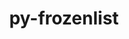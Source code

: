 ---
title: "py-frozenlist"
layout: cache
categories: [package, develop-2024-11-10]
meta: {"versions": ["1.3.1"], "compilers": ["apple-clang@=15.0.0", "gcc@=11.4.0", "gcc@=13.2.0", "gcc@=9.4.0", "oneapi@=2024.2.1"], "oss": ["ubuntu20.04", "ubuntu22.04", "ubuntu24.04", "ventura"], "platforms": ["darwin", "linux"], "targets": ["aarch64", "neoverse_v1", "ppc64le", "x86_64_v3"], "stacks": ["e4s", "e4s-neoverse_v1", "e4s-oneapi", "e4s-power", "ml-darwin-aarch64-mps", "ml-linux-aarch64-cpu", "ml-linux-aarch64-cuda", "ml-linux-x86_64-cpu", "ml-linux-x86_64-cuda", "root"], "num_specs": 7, "num_specs_by_stack": {"ml-darwin-aarch64-mps": 1, "root": 7, "e4s-power": 1, "e4s-neoverse_v1": 1, "e4s": 1, "e4s-oneapi": 1, "ml-linux-aarch64-cpu": 1, "ml-linux-aarch64-cuda": 1, "ml-linux-x86_64-cpu": 1, "ml-linux-x86_64-cuda": 1}}
spec_details: [{"hash": "vtxct4svrut4yeip2nwfxnh5c73dgbrr", "compiler": "apple-clang@=15.0.0", "versions": ["1.3.1"], "os": "ventura", "platform": "darwin", "target": "aarch64", "variants": ["build_system=python_pip"], "stacks": ["ml-darwin-aarch64-mps", "root"], "size": "-", "tarball": "https://binaries.spack.io/develop-2024-11-10/build_cache/darwin-ventura-aarch64/apple-clang-15.0.0/py-frozenlist-1.3.1/darwin-ventura-aarch64-apple-clang-15.0.0-py-frozenlist-1.3.1-vtxct4svrut4yeip2nwfxnh5c73dgbrr.spack"}, {"hash": "mmj5wi4citrbbytgaw5whn7272qw4xlw", "compiler": "gcc@=9.4.0", "versions": ["1.3.1"], "os": "ubuntu20.04", "platform": "linux", "target": "ppc64le", "variants": ["build_system=python_pip"], "stacks": ["e4s-power", "root"], "size": "-", "tarball": "https://binaries.spack.io/develop-2024-11-10/build_cache/linux-ubuntu20.04-ppc64le/gcc-9.4.0/py-frozenlist-1.3.1/linux-ubuntu20.04-ppc64le-gcc-9.4.0-py-frozenlist-1.3.1-mmj5wi4citrbbytgaw5whn7272qw4xlw.spack"}, {"hash": "wyvnvju4ba4fod6whirkrxjiojhdghyr", "compiler": "gcc@=11.4.0", "versions": ["1.3.1"], "os": "ubuntu22.04", "platform": "linux", "target": "neoverse_v1", "variants": ["build_system=python_pip"], "stacks": ["root", "e4s-neoverse_v1"], "size": "-", "tarball": "https://binaries.spack.io/develop-2024-11-10/build_cache/linux-ubuntu22.04-neoverse_v1/gcc-11.4.0/py-frozenlist-1.3.1/linux-ubuntu22.04-neoverse_v1-gcc-11.4.0-py-frozenlist-1.3.1-wyvnvju4ba4fod6whirkrxjiojhdghyr.spack"}, {"hash": "zjxxivbbuhfyxtxsvuqk2sa6fxqodp22", "compiler": "gcc@=11.4.0", "versions": ["1.3.1"], "os": "ubuntu22.04", "platform": "linux", "target": "x86_64_v3", "variants": ["build_system=python_pip"], "stacks": ["root", "e4s"], "size": "-", "tarball": "https://binaries.spack.io/develop-2024-11-10/build_cache/linux-ubuntu22.04-x86_64_v3/gcc-11.4.0/py-frozenlist-1.3.1/linux-ubuntu22.04-x86_64_v3-gcc-11.4.0-py-frozenlist-1.3.1-zjxxivbbuhfyxtxsvuqk2sa6fxqodp22.spack"}, {"hash": "avllqwzockl7z23vma3jyks34jbdqr3m", "compiler": "oneapi@=2024.2.1", "versions": ["1.3.1"], "os": "ubuntu22.04", "platform": "linux", "target": "x86_64_v3", "variants": ["build_system=python_pip"], "stacks": ["e4s-oneapi", "root"], "size": "-", "tarball": "https://binaries.spack.io/develop-2024-11-10/build_cache/linux-ubuntu22.04-x86_64_v3/oneapi-2024.2.1/py-frozenlist-1.3.1/linux-ubuntu22.04-x86_64_v3-oneapi-2024.2.1-py-frozenlist-1.3.1-avllqwzockl7z23vma3jyks34jbdqr3m.spack"}, {"hash": "cpj7y6ygbjq5xqtd5ddcjqskazqqns5z", "compiler": "gcc@=13.2.0", "versions": ["1.3.1"], "os": "ubuntu24.04", "platform": "linux", "target": "aarch64", "variants": ["build_system=python_pip"], "stacks": ["root", "ml-linux-aarch64-cpu", "ml-linux-aarch64-cuda"], "size": "-", "tarball": "https://binaries.spack.io/develop-2024-11-10/build_cache/linux-ubuntu24.04-aarch64/gcc-13.2.0/py-frozenlist-1.3.1/linux-ubuntu24.04-aarch64-gcc-13.2.0-py-frozenlist-1.3.1-cpj7y6ygbjq5xqtd5ddcjqskazqqns5z.spack"}, {"hash": "ltg7j56f765cjeenfu2i35yfa3ov6ysw", "compiler": "gcc@=13.2.0", "versions": ["1.3.1"], "os": "ubuntu24.04", "platform": "linux", "target": "x86_64_v3", "variants": ["build_system=python_pip"], "stacks": ["ml-linux-x86_64-cpu", "root", "ml-linux-x86_64-cuda"], "size": "-", "tarball": "https://binaries.spack.io/develop-2024-11-10/build_cache/linux-ubuntu24.04-x86_64_v3/gcc-13.2.0/py-frozenlist-1.3.1/linux-ubuntu24.04-x86_64_v3-gcc-13.2.0-py-frozenlist-1.3.1-ltg7j56f765cjeenfu2i35yfa3ov6ysw.spack"}]
---